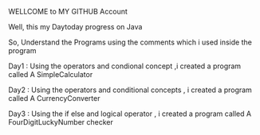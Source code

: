 WELLCOME to MY GITHUB Account

Well, this my Daytoday progress on Java 

So, Understand the Programs using the comments which i used inside the program 

Day1 : Using the operators and condional concept ,i created a program called  A SimpleCalculator

Day2 : Using the operators and conditional concepts , i created a program called  A CurrencyConverter

Day3 : Using the if else and logical operator , i created a program called A FourDigitLuckyNumber checker
